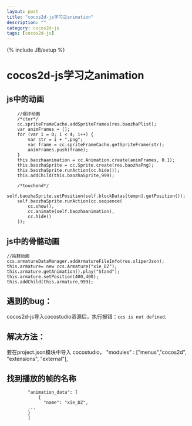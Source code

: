 ```yaml
---
layout: post
title: "cocos2d-js学习之animation"
description: ""
category: cocos2d-js
tags: [cocos2d-js]
---
```

{% include JB/setup %}

cocos2d-js学习之animation
========================

## js中的动画

        //爆炸动画
        /*ctor*/
        cc.spriteFrameCache.addSpriteFrames(res.baozhaPlist);
        var animFrames = [];
        for (var i = 0; i < 4; i++) {
            var str = i + ".png";
            var frame = cc.spriteFrameCache.getSpriteFrame(str);
            animFrames.push(frame);
        }
        this.baozhaanimation = cc.Animation.create(animFrames, 0.1);
        this.baozhaSprite = cc.Sprite.create(res.baozhaPng);
        this.baozhaSprite.runAction(cc.hide());
        this.addChild(this.baozhaSprite,999);

        /*touchend*/
        self.baozhaSprite.setPosition(self.blockDatas[tempn].getPosition());
        self.baozhaSprite.runAction(cc.sequence(
            cc.show(),
            cc.animate(self.baozhaanimation),
            cc.hide()
        ));

## js中的骨骼动画

    //拖鞋动画
    ccs.armatureDataManager.addArmatureFileInfo(res.sliperJson);
    this.armature= new ccs.Armature("xie_DZ");
    this.armature.getAnimation().play("Stand");
    this.armature.setPosition(400,400);
    this.addChild(this.armature,999);

## 遇到的bug：
cocos2d-js导入cocostudio资源后，执行报错：`ccs is not defined`.

## 解决方法：
要在project.json模块中导入 cocostudio，
"modules" : ["menus","cocos2d", "extensions", "external"],

## 找到播放的帧的名称

            "animation_data": [
                {
                  "name": "xie_DZ",
            ...
            }
            ]

